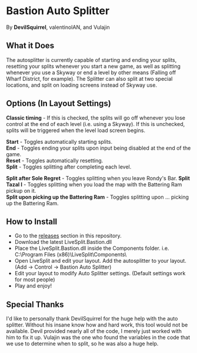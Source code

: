 # Bastion Auto Splitter
By **DevilSquirrel**, valentinoIAN, and Vulajin

## What it Does

The autosplitter is currently capable of starting and ending your splits, resetting your splits whenever you start a new game, as well as splitting whenever you use a Skyway or end a level by other means (Falling off Wharf District, for example). The Splitter can also split at two special locations, and split on loading screens instead of Skyway use. 

## Options (In Layout Settings)

**Classic timing** - If this is checked, the splits will go off whenever you lose control at the end of each level (i.e. using a Skyway). If this is unchecked, splits will be triggered when the level load screen begins.  

**Start** - Toggles automatically starting splits.  
**End** - Toggles ending your splits upon input being disabled at the end of the game.  
**Reset** - Toggles automatically resetting.  
**Split** - Toggles splitting after completing each level.  

**Split after Sole Regret** - Toggles splitting when you leave Rondy's Bar.
**Split Tazal I** - Toggles splitting when you load the map with the Battering Ram pickup on it.  
**Split upon picking up the Battering Ram** - Toggles splitting upon ... picking up the Battering Ram.  


## How to Install

- Go to the [releases](https://github.com/Synthian/LiveSplit.Bastion/releases) section in this repository.
- Download the latest LiveSplit.Bastion.dll
- Place the LiveSplit.Bastion.dll inside the Components folder. i.e. C:\Program Files (x86)\LiveSplit\Components\
- Open LiveSplit and edit your layout. Add the autosplitter to your layout. (Add -> Control -> Bastion Auto Splitter)
- Edit your layout to modify Auto Splitter settings. (Default settings work for most people)
- Play and enjoy!

## Special Thanks

I'd like to personally thank DevilSquirrel for the huge help with the auto splitter. Without his insane know how and hard work, this tool would not be available. Devil provided nearly all of the code, I merely just worked with him to fix it up. Vulajin was the one who found the variables in the code that we use to determine when to split, so he was also a huge help.